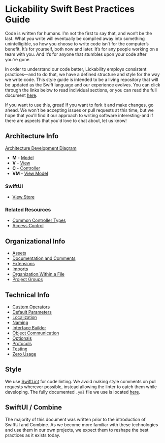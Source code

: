 # Lickability Swift Best Practices Guide

Code is written for humans. I’m not the first to say that, and won’t be the last. What you write will eventually be compiled away into something unintelligible, so how you choose to write code isn’t for the computer’s benefit. It’s for yourself, both now and later. It’s for any people working on a team with you. And it’s for anyone that stumbles upon your code after you’re gone.

In order to understand our code better, Lickability employs consistent practices—and to do that, we have a defined structure and style for the way we write code. This style guide is intended to be a living repository that will be updated as the Swift language and our experience evolves. You can click through the links below to read individual sections, or you can read the full document [here](https://github.com/Lickability/swift-best-practices/blob/main/CombinedDocument.md).

If you want to use this, great! If you want to fork it and make changes, go ahead. We won't be accepting issues or pull requests at this time, but we hope that you'll find it our approach to writing software interesting-and if there are aspects that you'd love to chat about, let us know!

## Architecture Info

[Architecture Development Diagram](https://github.com/Lickability/swift-style-guide/blob/main/ArchitectureDiagram.md)

* **M** - [Model](https://github.com/Lickability/swift-style-guide/blob/main/Model.md)
* **V** - [View](https://github.com/Lickability/swift-style-guide/blob/main/View.md)
* **C** - [Controller](https://github.com/Lickability/swift-style-guide/blob/main/Controller.md)
* **VM** - [View Model](https://github.com/Lickability/swift-style-guide/blob/main/ViewModel.md)

### SwiftUI

* [View Store](https://github.com/Lickability/swift-style-guide/blob/main/ViewStore.md)

### Related Resources
* [Common Controller Types](https://github.com/Lickability/swift-style-guide/blob/main/CommonControllerTypes.md)
* [Access Control](https://github.com/Lickability/swift-style-guide/blob/main/AccessControl.md)

## Organizational Info 
* [Assets](https://github.com/Lickability/swift-style-guide/blob/main/Assets.md)
* [Documentation and Comments](https://github.com/Lickability/swift-style-guide/blob/main/DocumentationAndComments.md)
* [Extensions](https://github.com/Lickability/swift-style-guide/blob/main/Extensions.md)
* [Imports](https://github.com/Lickability/swift-style-guide/blob/main/Imports.md)
* [Organization Within a File](https://github.com/Lickability/swift-style-guide/blob/main/OrganizationWithinAFile.md)
* [Project Groups](https://github.com/Lickability/swift-style-guide/blob/main/ProjectGroups.md)

## Technical Info
* [Custom Operators](https://github.com/Lickability/swift-style-guide/blob/main/CustomOperators.md)
* [Default Parameters](https://github.com/Lickability/swift-style-guide/blob/main/DefaultParameters.md)
* [Localization](https://github.com/Lickability/swift-style-guide/blob/main/Localization.md)
* [Naming](https://github.com/Lickability/swift-style-guide/blob/main/Naming.md)
* [Interface Builder](https://github.com/Lickability/swift-style-guide/blob/main/InterfaceBuilder.md)
* [Object Communication](https://github.com/Lickability/swift-style-guide/blob/main/Object%20Communication.md)
* [Optionals](https://github.com/Lickability/swift-style-guide/blob/main/Optionals.md)
* [Protocols](https://github.com/Lickability/swift-style-guide/blob/main/Protocols.md)
* [Testing](https://github.com/Lickability/swift-style-guide/blob/main/Testing.md)
* [Zero Usage](https://github.com/Lickability/swift-style-guide/blob/main/Zero%20Usage.md)

## Style

We use [SwiftLint](https://github.com/realm/SwiftLint) for code linting. We avoid making style comments on pull requests wherever possible, instead allowing the linter to catch them while developing. The fully documented `.yml` file we use is located [here](https://github.com/Lickability/swift-style-guide/blob/main/.swiftlint.yml).

## SwiftUI / Combine
The majority of this document was written prior to the introduction of SwiftUI and Combine. As we become more familiar with these technologies and use them in our own projects, we expect them to reshape the best practices as it exists today.
